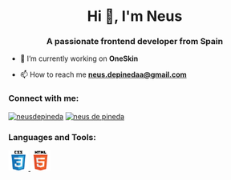 <h1 align="center">Hi 👋, I'm Neus</h1>
<h3 align="center">A passionate frontend developer from Spain</h3>

- 🔭 I’m currently working on **OneSkin**

- 📫 How to reach me **neus.depinedaa@gmail.com**

<h3 align="left">Connect with me:</h3>
<p align="left">
<a href="https://instagram.com/neusdepineda" target="blank"><img align="center" src="https://raw.githubusercontent.com/rahuldkjain/github-profile-readme-generator/master/src/images/icons/Social/instagram.svg" alt="neusdepineda" height="30" width="40" /></a>
<a href="https://www.behance.net/neus de pineda" target="blank"><img align="center" src="https://raw.githubusercontent.com/rahuldkjain/github-profile-readme-generator/master/src/images/icons/Social/behance.svg" alt="neus de pineda" height="30" width="40" /></a>
</p>

<h3 align="left">Languages and Tools:</h3>
<p align="left"> <a href="https://www.w3schools.com/css/" target="_blank" rel="noreferrer"> <img src="https://raw.githubusercontent.com/devicons/devicon/master/icons/css3/css3-original-wordmark.svg" alt="css3" width="40" height="40"/> </a> <a href="https://www.w3.org/html/" target="_blank" rel="noreferrer"> <img src="https://raw.githubusercontent.com/devicons/devicon/master/icons/html5/html5-original-wordmark.svg" alt="html5" width="40" height="40"/> </a> </p>

